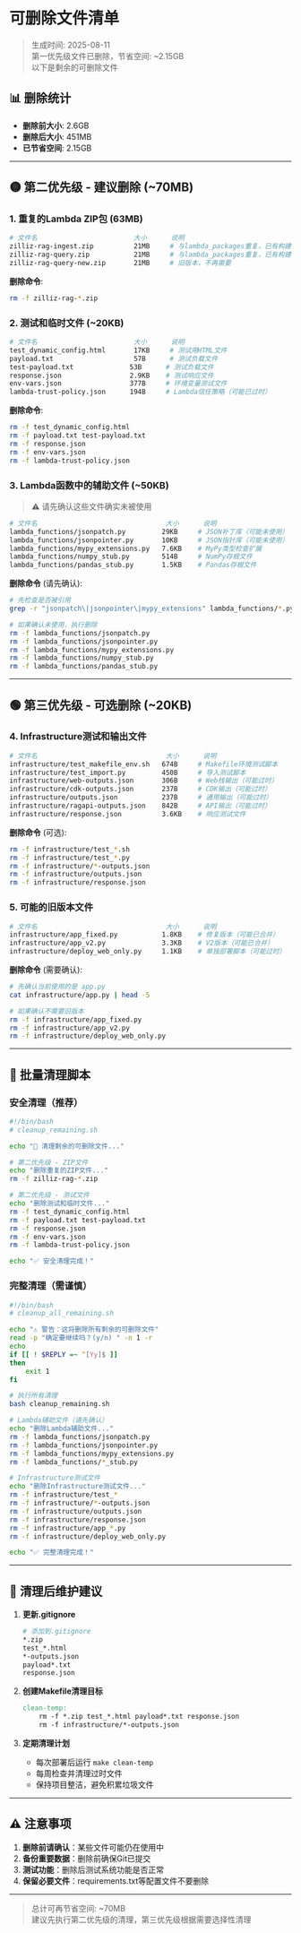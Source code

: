 # 可删除文件清单

> 生成时间: 2025-08-11  
> 第一优先级文件已删除，节省空间: ~2.15GB  
> 以下是剩余的可删除文件

## 📊 删除统计
- **删除前大小**: 2.6GB
- **删除后大小**: 451MB
- **已节省空间**: 2.15GB

---

## 🟡 第二优先级 - 建议删除 (~70MB)

### 1. 重复的Lambda ZIP包 (63MB)
```bash
# 文件名                        大小      说明
zilliz-rag-ingest.zip          21MB     # 与lambda_packages重复，已有构建流程
zilliz-rag-query.zip           21MB     # 与lambda_packages重复，已有构建流程
zilliz-rag-query-new.zip       21MB     # 旧版本，不再需要
```

**删除命令**:
```bash
rm -f zilliz-rag-*.zip
```

### 2. 测试和临时文件 (~20KB)
```bash
# 文件名                        大小      说明
test_dynamic_config.html       17KB     # 测试用HTML文件
payload.txt                    57B      # 测试负载文件
test-payload.txt              53B      # 测试负载文件
response.json                 2.9KB    # 测试响应文件
env-vars.json                 377B     # 环境变量测试文件
lambda-trust-policy.json      194B     # Lambda信任策略（可能已过时）
```

**删除命令**:
```bash
rm -f test_dynamic_config.html
rm -f payload.txt test-payload.txt
rm -f response.json
rm -f env-vars.json
rm -f lambda-trust-policy.json
```

### 3. Lambda函数中的辅助文件 (~50KB)
> ⚠️ 请先确认这些文件确实未被使用

```bash
# 文件名                                大小      说明
lambda_functions/jsonpatch.py         29KB     # JSON补丁库（可能未使用）
lambda_functions/jsonpointer.py       10KB     # JSON指针库（可能未使用）
lambda_functions/mypy_extensions.py   7.6KB    # MyPy类型检查扩展
lambda_functions/numpy_stub.py        514B     # NumPy存根文件
lambda_functions/pandas_stub.py       1.5KB    # Pandas存根文件
```

**删除命令** (请先确认):
```bash
# 先检查是否被引用
grep -r "jsonpatch\|jsonpointer\|mypy_extensions" lambda_functions/*.py

# 如果确认未使用，执行删除
rm -f lambda_functions/jsonpatch.py
rm -f lambda_functions/jsonpointer.py
rm -f lambda_functions/mypy_extensions.py
rm -f lambda_functions/numpy_stub.py
rm -f lambda_functions/pandas_stub.py
```

---

## 🟢 第三优先级 - 可选删除 (~20KB)

### 4. Infrastructure测试和输出文件
```bash
# 文件名                                大小      说明
infrastructure/test_makefile_env.sh   674B     # Makefile环境测试脚本
infrastructure/test_import.py         450B     # 导入测试脚本
infrastructure/web-outputs.json       306B     # Web栈输出（可能过时）
infrastructure/cdk-outputs.json       237B     # CDK输出（可能过时）
infrastructure/outputs.json           237B     # 通用输出（可能过时）
infrastructure/ragapi-outputs.json    842B     # API输出（可能过时）
infrastructure/response.json          3.6KB    # 响应测试文件
```

**删除命令** (可选):
```bash
rm -f infrastructure/test_*.sh
rm -f infrastructure/test_*.py
rm -f infrastructure/*-outputs.json
rm -f infrastructure/outputs.json
rm -f infrastructure/response.json
```

### 5. 可能的旧版本文件
```bash
# 文件名                                大小      说明
infrastructure/app_fixed.py           1.8KB    # 修复版本（可能已合并）
infrastructure/app_v2.py              3.3KB    # V2版本（可能已合并）
infrastructure/deploy_web_only.py     1.1KB    # 单独部署脚本（可能过时）
```

**删除命令** (需要确认):
```bash
# 先确认当前使用的是 app.py
cat infrastructure/app.py | head -5

# 如果确认不需要旧版本
rm -f infrastructure/app_fixed.py
rm -f infrastructure/app_v2.py
rm -f infrastructure/deploy_web_only.py
```

---

## 🔧 批量清理脚本

### 安全清理（推荐）
```bash
#!/bin/bash
# cleanup_remaining.sh

echo "🧹 清理剩余的可删除文件..."

# 第二优先级 - ZIP文件
echo "删除重复的ZIP文件..."
rm -f zilliz-rag-*.zip

# 第二优先级 - 测试文件
echo "删除测试和临时文件..."
rm -f test_dynamic_config.html
rm -f payload.txt test-payload.txt
rm -f response.json
rm -f env-vars.json
rm -f lambda-trust-policy.json

echo "✅ 安全清理完成！"
```

### 完整清理（需谨慎）
```bash
#!/bin/bash
# cleanup_all_remaining.sh

echo "⚠️ 警告：这将删除所有剩余的可删除文件"
read -p "确定要继续吗？(y/n) " -n 1 -r
echo
if [[ ! $REPLY =~ ^[Yy]$ ]]
then
    exit 1
fi

# 执行所有清理
bash cleanup_remaining.sh

# Lambda辅助文件（请先确认）
echo "删除Lambda辅助文件..."
rm -f lambda_functions/jsonpatch.py
rm -f lambda_functions/jsonpointer.py
rm -f lambda_functions/mypy_extensions.py
rm -f lambda_functions/*_stub.py

# Infrastructure测试文件
echo "删除Infrastructure测试文件..."
rm -f infrastructure/test_*
rm -f infrastructure/*-outputs.json
rm -f infrastructure/outputs.json
rm -f infrastructure/response.json
rm -f infrastructure/app_*.py
rm -f infrastructure/deploy_web_only.py

echo "✅ 完整清理完成！"
```

---

## 📝 清理后维护建议

1. **更新.gitignore**
   ```bash
   # 添加到.gitignore
   *.zip
   test_*.html
   *-outputs.json
   payload*.txt
   response.json
   ```

2. **创建Makefile清理目标**
   ```makefile
   clean-temp:
       rm -f *.zip test_*.html payload*.txt response.json
       rm -f infrastructure/*-outputs.json
   ```

3. **定期清理计划**
   - 每次部署后运行 `make clean-temp`
   - 每周检查并清理过时文件
   - 保持项目整洁，避免积累垃圾文件

---

## ⚠️ 注意事项

1. **删除前请确认**：某些文件可能仍在使用中
2. **备份重要数据**：删除前确保Git已提交
3. **测试功能**：删除后测试系统功能是否正常
4. **保留必要文件**：requirements.txt等配置文件不要删除

---

> 总计可再节省空间: ~70MB  
> 建议先执行第二优先级的清理，第三优先级根据需要选择性清理